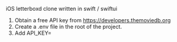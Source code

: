 
iOS letterboxd clone written in swift / swiftui

1. Obtain a free API key from https://developers.themoviedb.org
2. Create a .env file in the root of the project.
3. Add API_KEY=<your api key>

